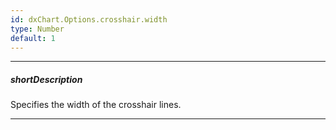 ```yaml
---
id: dxChart.Options.crosshair.width
type: Number
default: 1
---
```

---
##### shortDescription
Specifies the width of the crosshair lines.

---
